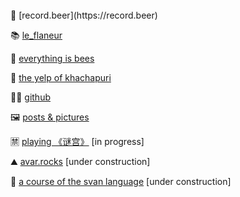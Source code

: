 <br/>
🍺 [record.beer](https://record.beer)

📚 [le_flaneur](https://leflan.eu/r)

📝 [everything is bees](https://everythingisbe.es)

💛 [the yelp of khachapuri](https://the-yelp-of-khachapuri.site)

👩‍💻 [github](https://github.com/parryc)

🖼 [posts & pictures](https://parryc.com/posts)

🈲 [playing 《谜宫》](https://parryc.com/migong) [in progress]

⛰ [avar.rocks](https://avar.rocks) [under construction]

🌄 [a course of the svan language](https://parryc.com/svan) [under construction]
